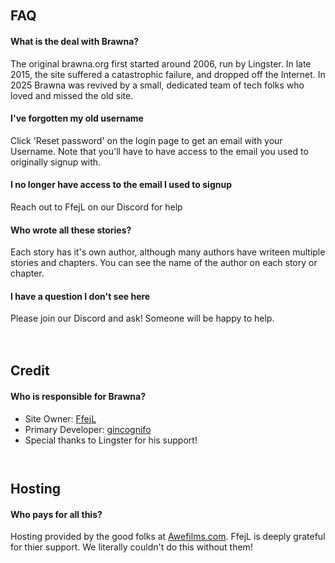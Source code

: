 ` `
## FAQ

#### What is the deal with Brawna?
The original brawna.org first started around 2006, run by Lingster. In late
2015, the site suffered a catastrophic failure, and dropped off the Internet.
In 2025 Brawna was revived by a small, dedicated team of tech folks who loved
and missed the old site.

#### I've forgotten my old username
Click 'Reset password' on the login page to get an email with your Username.
Note that you'll have to have access to the email you used to originally signup
with.

#### I no longer have access to the email I used to signup
Reach out to FfejL on our Discord for help

#### Who wrote all these stories?
Each story has it's own author, although many authors have writeen multiple
stories and chapters. You can see the name of the author on each story or
chapter.

#### I have a question I don't see here
Please join our Discord and ask! Someone will be happy to help.

####

` `
## Credit

#### Who is responsible for Brawna?
- Site Owner: [FfejL](mailto:brawna2023@gmail.com)
- Primary Developer: [gincognifo](https://www.deviantart.com/gincognifo2)
- Special thanks to Lingster for his support!


` `
## Hosting

#### Who pays for all this?
Hosting provided by the good folks at [Awefilms.com](https://awefilms.com).
FfejL is deeply grateful for thier support. We literally couldn't do this
without them!
